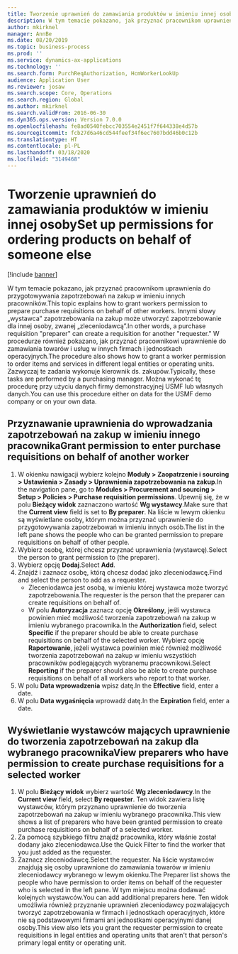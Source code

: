 ```yaml
---
title: Tworzenie uprawnień do zamawiania produktów w imieniu innej osoby
description: W tym temacie pokazano, jak przyznać pracownikom uprawnienia do przygotowywania zapotrzebowań na zakup w imieniu innych pracowników.
author: mkirknel
manager: AnnBe
ms.date: 08/20/2019
ms.topic: business-process
ms.prod: ''
ms.service: dynamics-ax-applications
ms.technology: ''
ms.search.form: PurchReqAuthorization, HcmWorkerLookUp
audience: Application User
ms.reviewer: josaw
ms.search.scope: Core, Operations
ms.search.region: Global
ms.author: mkirknel
ms.search.validFrom: 2016-06-30
ms.dyn365.ops.version: Version 7.0.0
ms.openlocfilehash: fe8ad0540febcc703554e2451f7f644338e4d57b
ms.sourcegitcommit: fcb27d6a46cd544feef34f6ec7607bdd46b0c12b
ms.translationtype: HT
ms.contentlocale: pl-PL
ms.lasthandoff: 03/18/2020
ms.locfileid: "3149468"
---
```

# <a name="set-up-permissions-for-ordering-products-on-behalf-of-someone-else"></a><span data-ttu-id="5fe4d-103">Tworzenie uprawnień do zamawiania produktów w imieniu innej osoby</span><span class="sxs-lookup"><span data-stu-id="5fe4d-103">Set up permissions for ordering products on behalf of someone else</span></span>

[!include [banner](../../includes/banner.md)]

<span data-ttu-id="5fe4d-104">W tym temacie pokazano, jak przyznać pracownikom uprawnienia do przygotowywania zapotrzebowań na zakup w imieniu innych pracowników.</span><span class="sxs-lookup"><span data-stu-id="5fe4d-104">This topic explains how to grant workers permission to prepare purchase requisitions on behalf of other workers.</span></span> <span data-ttu-id="5fe4d-105">Innymi słowy „wystawca” zapotrzebowania na zakup może utworzyć zapotrzebowanie dla innej osoby, zwanej „zleceniodawcą”.</span><span class="sxs-lookup"><span data-stu-id="5fe4d-105">In other words, a purchase requisition "preparer" can create a requisition for another "requester."</span></span> <span data-ttu-id="5fe4d-106">W procedurze również pokazano, jak przyznać pracownikowi uprawnienie do zamawiania towarów i usług w innych firmach i jednostkach operacyjnych.</span><span class="sxs-lookup"><span data-stu-id="5fe4d-106">The procedure also shows how to grant a worker permission to order items and services in different legal entities or operating units.</span></span> <span data-ttu-id="5fe4d-107">Zazwyczaj te zadania wykonuje kierownik ds. zakupów.</span><span class="sxs-lookup"><span data-stu-id="5fe4d-107">Typically, these tasks are performed by a purchasing manager.</span></span> <span data-ttu-id="5fe4d-108">Można wykonać tę procedurę przy użyciu danych firmy demonstracyjnej USMF lub własnych danych.</span><span class="sxs-lookup"><span data-stu-id="5fe4d-108">You can use this procedure either on data for the USMF demo company or on your own data.</span></span>


## <a name="grant-permission-to-enter-purchase-requisitions-on-behalf-of-another-worker"></a><span data-ttu-id="5fe4d-109">Przyznawanie uprawnienia do wprowadzania zapotrzebowań na zakup w imieniu innego pracownika</span><span class="sxs-lookup"><span data-stu-id="5fe4d-109">Grant permission to enter purchase requisitions on behalf of another worker</span></span>
1. <span data-ttu-id="5fe4d-110">W okienku nawigacji wybierz kolejno **Moduły > Zaopatrzenie i sourcing > Ustawienia > Zasady > Uprawnienia zapotrzebowania na zakup**.</span><span class="sxs-lookup"><span data-stu-id="5fe4d-110">In the navigation pane, go to **Modules > Procurement and sourcing > Setup > Policies > Purchase requisition permissions**.</span></span> <span data-ttu-id="5fe4d-111">Upewnij się, że w polu **Bieżący widok** zaznaczono wartość **Wg wystawcy**.</span><span class="sxs-lookup"><span data-stu-id="5fe4d-111">Make sure that the **Current view** field is set to **By preparer**.</span></span> <span data-ttu-id="5fe4d-112">Na liście w lewym okienku są wyświetlane osoby, którym można przyznać uprawnienie do przygotowywania zapotrzebowań w imieniu innych osób.</span><span class="sxs-lookup"><span data-stu-id="5fe4d-112">The list in the left pane shows the people who can be granted permission to prepare requisitions on behalf of other people.</span></span>  
2. <span data-ttu-id="5fe4d-113">Wybierz osobę, której chcesz przyznać uprawnienia (wystawcę).</span><span class="sxs-lookup"><span data-stu-id="5fe4d-113">Select the person to grant permission to (the preparer).</span></span>
3. <span data-ttu-id="5fe4d-114">Wybierz opcję **Dodaj**.</span><span class="sxs-lookup"><span data-stu-id="5fe4d-114">Select **Add**.</span></span>
4. <span data-ttu-id="5fe4d-115">Znajdź i zaznacz osobę, którą chcesz dodać jako zleceniodawcę.</span><span class="sxs-lookup"><span data-stu-id="5fe4d-115">Find and select the person to add as a requester.</span></span>
    - <span data-ttu-id="5fe4d-116">Zleceniodawca jest osobą, w imieniu której wystawca może tworzyć zapotrzebowania.</span><span class="sxs-lookup"><span data-stu-id="5fe4d-116">The requester is the person that the preparer can create requisitions on behalf of.</span></span>  
    - <span data-ttu-id="5fe4d-117">W polu **Autoryzacja** zaznacz opcję **Określony**, jeśli wystawca powinien mieć możliwość tworzenia zapotrzebowań na zakup w imieniu wybranego pracownika.</span><span class="sxs-lookup"><span data-stu-id="5fe4d-117">In the **Authorization** field, select **Specific** if the preparer should be able to create purchase requisitions on behalf of the selected worker.</span></span> <span data-ttu-id="5fe4d-118">Wybierz opcję **Raportowanie**, jeżeli wystawca powinien mieć również możliwość tworzenia zapotrzebowań na zakup w imieniu wszystkich pracowników podlegających wybranemu pracownikowi.</span><span class="sxs-lookup"><span data-stu-id="5fe4d-118">Select **Reporting** if the preparer should also be able to create purchase requisitions on behalf of all workers who report to that worker.</span></span>  
5. <span data-ttu-id="5fe4d-119">W polu **Data wprowadzenia** wpisz datę.</span><span class="sxs-lookup"><span data-stu-id="5fe4d-119">In the **Effective** field, enter a date.</span></span>
6. <span data-ttu-id="5fe4d-120">W polu **Data wygaśnięcia** wprowadź datę.</span><span class="sxs-lookup"><span data-stu-id="5fe4d-120">In the **Expiration** field, enter a date.</span></span>

## <a name="view-preparers-who-have-permission-to-create-purchase-requisitions-for-a-selected-worker"></a><span data-ttu-id="5fe4d-121">Wyświetlanie wystawców mających uprawnienie do tworzenia zapotrzebowań na zakup dla wybranego pracownika</span><span class="sxs-lookup"><span data-stu-id="5fe4d-121">View preparers who have permission to create purchase requisitions for a selected worker</span></span>
1. <span data-ttu-id="5fe4d-122">W polu **Bieżący widok** wybierz wartość **Wg zleceniodawcy**.</span><span class="sxs-lookup"><span data-stu-id="5fe4d-122">In the **Current view** field, select **By requester**.</span></span> <span data-ttu-id="5fe4d-123">Ten widok zawiera listę wystawców, którym przyznano uprawnienie do tworzenia zapotrzebowań na zakup w imieniu wybranego pracownika.</span><span class="sxs-lookup"><span data-stu-id="5fe4d-123">This view shows a list of preparers who have been granted permission to create purchase requisitions on behalf of a selected worker.</span></span>  
2. <span data-ttu-id="5fe4d-124">Za pomocą szybkiego filtru znajdź pracownika, który właśnie został dodany jako zleceniodawca.</span><span class="sxs-lookup"><span data-stu-id="5fe4d-124">Use the Quick Filter to find the worker that you just added as the requester.</span></span>
3. <span data-ttu-id="5fe4d-125">Zaznacz zleceniodawcę.</span><span class="sxs-lookup"><span data-stu-id="5fe4d-125">Select the requester.</span></span> <span data-ttu-id="5fe4d-126">Na liście wystawców znajdują się osoby uprawnione do zamawiania towarów w imieniu zleceniodawcy wybranego w lewym okienku.</span><span class="sxs-lookup"><span data-stu-id="5fe4d-126">The Preparer list shows the people who have permission to order items on behalf of the requester who is selected in the left pane.</span></span>  <span data-ttu-id="5fe4d-127">W tym miejscu można dodawać kolejnych wystawców.</span><span class="sxs-lookup"><span data-stu-id="5fe4d-127">You can add additional preparers here.</span></span> <span data-ttu-id="5fe4d-128">Ten widok umożliwia również przyznanie uprawnień zleceniodawcy pozwalających tworzyć zapotrzebowania w firmach i jednostkach operacyjnych, które nie są podstawowymi firmami ani jednostkami operacyjnymi danej osoby.</span><span class="sxs-lookup"><span data-stu-id="5fe4d-128">This view also lets you grant the requester permission to create requisitions in legal entities and operating units that aren't that person's primary legal entity or operating unit.</span></span>  

